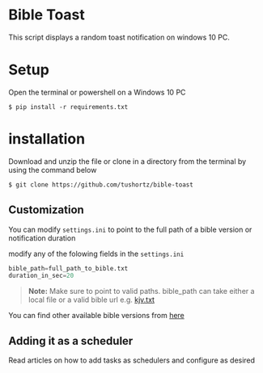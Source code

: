 # Bible Toast

This script displays a random toast notification on windows 10 PC.

# Setup

Open the terminal or powershell on a Windows 10 PC

```shell
$ pip install -r requirements.txt
```

# installation
Download and unzip the file or clone in a directory from the terminal by using the command below

```bash
$ git clone https://github.com/tushortz/bible-toast
```

## Customization

You can modify `settings.ini` to point to the full path of a bible version or notification duration

modify any of the folowing fields in the `settings.ini`

```python
bible_path=full_path_to_bible.txt
duration_in_sec=20
```

> **Note:** Make sure to point to valid paths.
> bible_path can take either a local file or a valid bible url e.g. [kjv.txt](https://raw.githubusercontent.com/tushortz/variety-bible-text/master/bibles/kjv.txt)

You can find other available bible versions from [here](https://github.com/tushortz/variety-bible-text/tree/master/bibles)

## Adding it as a scheduler

Read articles on how to add tasks as schedulers and configure as desired


<!-- 1. Press the Windows button and search `task scheduler`. At the righthand side of the window, click `create task`
2. Enter a name and a description, then click on the `trigger` tab
3. Click `new` and  -->